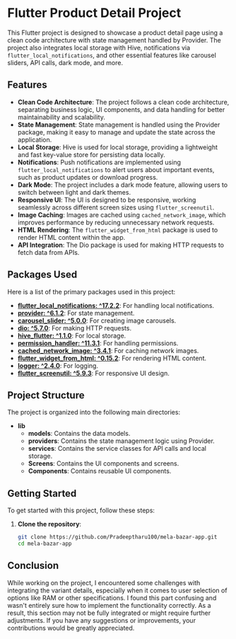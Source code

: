 # Flutter Product Detail Project

This Flutter project is designed to showcase a product detail page using a clean code architecture with state management handled by Provider. The project also integrates local storage with Hive, notifications via `flutter_local_notifications`, and other essential features like carousel sliders, API calls, dark mode, and more.

## Features

- **Clean Code Architecture**: The project follows a clean code architecture, separating business logic, UI components, and data handling for better maintainability and scalability.
- **State Management**: State management is handled using the Provider package, making it easy to manage and update the state across the application.
- **Local Storage**: Hive is used for local storage, providing a lightweight and fast key-value store for persisting data locally.
- **Notifications**: Push notifications are implemented using `flutter_local_notifications` to alert users about important events, such as product updates or download progress.
- **Dark Mode**: The project includes a dark mode feature, allowing users to switch between light and dark themes.
- **Responsive UI**: The UI is designed to be responsive, working seamlessly across different screen sizes using `flutter_screenutil`.
- **Image Caching**: Images are cached using `cached_network_image`, which improves performance by reducing unnecessary network requests.
- **HTML Rendering**: The `flutter_widget_from_html` package is used to render HTML content within the app.
- **API Integration**: The Dio package is used for making HTTP requests to fetch data from APIs.

## Packages Used

Here is a list of the primary packages used in this project:

- **[flutter_local_notifications: ^17.2.2](https://pub.dev/packages/flutter_local_notifications)**: For handling local notifications.
- **[provider: ^6.1.2](https://pub.dev/packages/provider)**: For state management.
- **[carousel_slider: ^5.0.0](https://pub.dev/packages/carousel_slider)**: For creating image carousels.
- **[dio: ^5.7.0](https://pub.dev/packages/dio)**: For making HTTP requests.
- **[hive_flutter: ^1.1.0](https://pub.dev/packages/hive_flutter)**: For local storage.
- **[permission_handler: ^11.3.1](https://pub.dev/packages/permission_handler)**: For handling permissions.
- **[cached_network_image: ^3.4.1](https://pub.dev/packages/cached_network_image)**: For caching network images.
- **[flutter_widget_from_html: ^0.15.2](https://pub.dev/packages/flutter_widget_from_html)**: For rendering HTML content.
- **[logger: ^2.4.0](https://pub.dev/packages/logger)**: For logging.
- **[flutter_screenutil: ^5.9.3](https://pub.dev/packages/flutter_screenutil)**: For responsive UI design.

## Project Structure

The project is organized into the following main directories:

- **lib**
  - **models**: Contains the data models.
  - **providers**: Contains the state management logic using Provider.
  - **services**: Contains the service classes for API calls and local storage.
  - **Screens**: Contains the UI components and screens.
  - **Components**: Contains reusable UI components.

## Getting Started

To get started with this project, follow these steps:

1. **Clone the repository**:
   ```bash
   git clone https://github.com/Pradeeptharu100/mela-bazar-app.git
   cd mela-bazar-app
   ```
## Conclusion

While working on the project, I encountered some challenges with integrating the variant details, especially when it comes to user selection of options like RAM or other specifications. I found this part confusing and wasn't entirely sure how to implement the functionality correctly. As a result, this section may not be fully integrated or might require further adjustments. If you have any suggestions or improvements, your contributions would be greatly appreciated.
   
   
